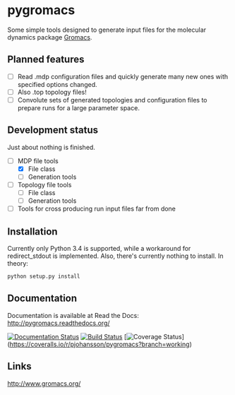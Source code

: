 pygromacs
=========
Some simple tools designed to generate input files for the molecular dynamics
package [Gromacs](http://www.gromacs.org/).

Planned features
----------
- [ ] Read .mdp configuration files and quickly generate many new ones with 
  specified options changed.
- [ ] Also .top topology files!
- [ ] Convolute sets of generated topologies and configuration files to prepare 
runs for a large parameter space.

Development status
------------------
Just about nothing is finished.
- [ ] MDP file tools
  - [x] File class
  - [ ] Generation tools
- [ ] Topology file tools
  - [ ] File class
  - [ ] Generation tools
- [ ] Tools for cross producing run input files far from done

Installation
------------
Currently only Python 3.4 is supported, while a workaround for redirect_stdout is implemented.
Also, there's currently nothing to install. In theory:

```bash
python setup.py install
```

Documentation
-------------
Documentation is available at Read the Docs: http://pygromacs.readthedocs.org/

[![Documentation Status](https://readthedocs.org/projects/pygromacs/badge/?version=latest)](https://readthedocs.org/projects/pygromacs/?badge=latest)
[![Build Status](https://travis-ci.org/pjohansson/pygromacs.svg?branch=working)](https://travis-ci.org/pjohansson/pygromacs)
[![Coverage Status](https://coveralls.io/repos/pjohansson/pygromacs/badge.png?branch=working)]
(https://coveralls.io/r/pjohansson/pygromacs?branch=working)

Links
-----
http://www.gromacs.org/
